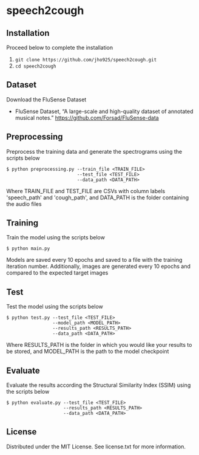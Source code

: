 # speech2cough

## Installation

Proceed below to complete the installation

1. `git clone https://github.com/jho925/speech2cough.git`
2. `cd speech2cough`

## Dataset
Download the FluSense Dataset

* FluSense Dataset, “A large-scale and high-quality dataset of annotated musical notes.” 
https://github.com/Forsad/FluSense-data

## Preprocessing

Preprocess the training data and generate the spectrograms using the scripts below

```
$ python preprocessing.py --train_file <TRAIN_FILE>
                          --test_file <TEST_FILE>
                          --data_path <DATA_PATH>
```

Where TRAIN_FILE and TEST_FILE are CSVs with column labels 'speech_path' and 'cough_path', and DATA_PATH is the folder containing the audio files

## Training
Train the model using the scripts below

```
$ python main.py
```

Models are saved every 10 epochs and saved to a file with the training iteration number. Additionally, images are generated every 10 epochs and compared to the expected target images

## Test
Test the model using the scripts below

```
$ python test.py --test_file <TEST_FILE>
			     --model_path <MODEL_PATH>
                 --results_path <RESULTS_PATH>
                 --data_path <DATA_PATH>
```
Where RESULTS_PATH is the folder in which you would like your results to be stored, and MODEL_PATH is the path to the model checkpoint

## Evaluate

Evaluate the results according the Structural Similarity Index (SSIM) using the scripts below

```
$ python evaluate.py --test_file <TEST_FILE>
                     --results_path <RESULTS_PATH>
                     --data_path <DATA_PATH>
```

## License

Distributed under the MIT License. See license.txt for more information.
